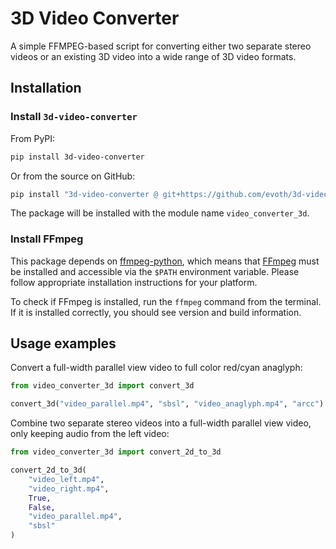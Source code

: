 # 3D Video Converter

A simple FFMPEG-based script for converting either two separate stereo videos or an existing 3D video into a wide range of 3D video formats.

## Installation

### Install `3d-video-converter`

From PyPI:

```bash
pip install 3d-video-converter
```

Or from the source on GitHub:

```bash
pip install "3d-video-converter @ git+https://github.com/evoth/3d-video-converter"
```

The package will be installed with the module name `video_converter_3d`.

### Install FFmpeg

This package depends on [ffmpeg-python](https://github.com/kkroening/ffmpeg-python), which means that [FFmpeg](https://ffmpeg.org/) must be installed and accessible via the `$PATH` environment variable. Please follow appropriate installation instructions for your platform.

To check if FFmpeg is installed, run the `ffmpeg` command from the terminal. If it is installed correctly, you should see version and build information.

## Usage examples

Convert a full-width parallel view video to full color red/cyan anaglyph:

```python
from video_converter_3d import convert_3d

convert_3d("video_parallel.mp4", "sbsl", "video_anaglyph.mp4", "arcc")
```

Combine two separate stereo videos into a full-width parallel view video, only keeping audio from the left video:

```python
from video_converter_3d import convert_2d_to_3d

convert_2d_to_3d(
    "video_left.mp4",
    "video_right.mp4",
    True,
    False,
    "video_parallel.mp4",
    "sbsl"
)
```

